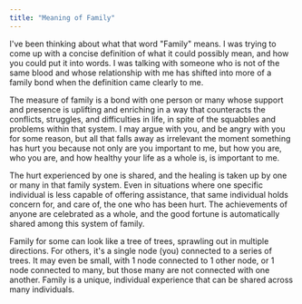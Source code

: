 ```yaml
---
title: "Meaning of Family"
---
```


I've been thinking about what that word "Family" means. I was trying to come up with a concise definition of what it could possibly mean, and how you could put it into words. I was talking with someone who is not of the same blood and whose relationship with me has shifted into more of a family bond when the definition came clearly to me.

The measure of family is a bond with one person or many whose support and presence is uplifting and enriching in a way that counteracts the conflicts, struggles, and difficulties in life, in spite of the squabbles and problems within that system. I may argue with you, and be angry with you for some reason, but all that falls away as irrelevant the moment something has hurt you because not only are you important to me, but how you are, who you are, and how healthy your life as a whole is, is important to me.

The hurt experienced by one is shared, and the healing is taken up by one or many in that family system. Even in situations where one specific individual is less capable of offering assistance, that same individual holds concern for, and care of, the one who has been hurt. The achievements of anyone are celebrated as a whole, and the good fortune is automatically shared among this system of family.

Family for some can look like a tree of trees, sprawling out in multiple directions. For others, it's a single node (you) connected to a series of trees. It may even be small, with 1 node connected to 1 other node, or 1 node connected to many, but those many are not connected with one another. Family is a unique, individual experience that can be shared across many individuals.